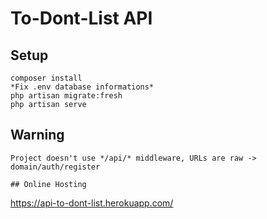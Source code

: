 # To-Dont-List API

## Setup
```
composer install
*Fix .env database informations*
php artisan migrate:fresh
php artisan serve
```

## Warning
```
Project doesn't use */api/* middleware, URLs are raw -> domain/auth/register

## Online Hosting
```
https://api-to-dont-list.herokuapp.com/
```
